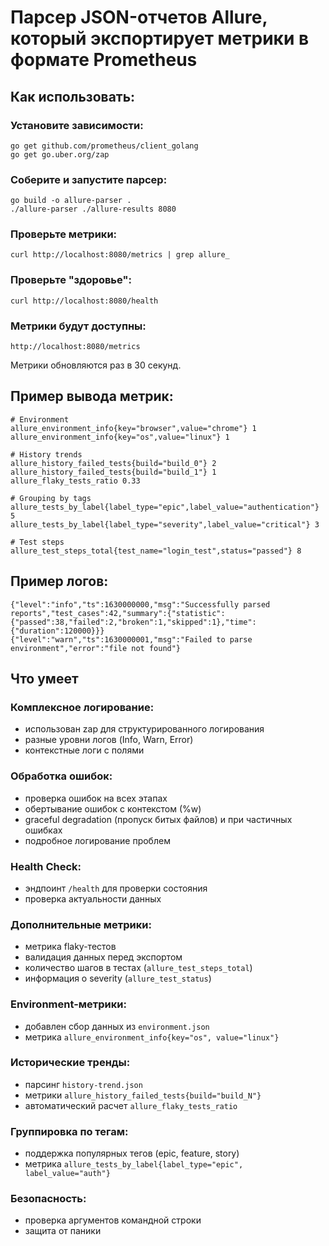 

# Парсер JSON-отчетов Allure, который экспортирует метрики в формате Prometheus

## Как использовать:
### Установите зависимости:

    go get github.com/prometheus/client_golang
    go get go.uber.org/zap

### Соберите и запустите парсер:

    go build -o allure-parser .
    ./allure-parser ./allure-results 8080

### Проверьте метрики:

    curl http://localhost:8080/metrics | grep allure_

### Проверьте "здоровье":

    curl http://localhost:8080/health

### Метрики будут доступны:

    http://localhost:8080/metrics

Метрики обновляются раз в 30 секунд.

## Пример вывода метрик:

    # Environment
    allure_environment_info{key="browser",value="chrome"} 1
    allure_environment_info{key="os",value="linux"} 1
    
    # History trends
    allure_history_failed_tests{build="build_0"} 2
    allure_history_failed_tests{build="build_1"} 1
    allure_flaky_tests_ratio 0.33
    
    # Grouping by tags
    allure_tests_by_label{label_type="epic",label_value="authentication"} 5
    allure_tests_by_label{label_type="severity",label_value="critical"} 3
    
    # Test steps
    allure_test_steps_total{test_name="login_test",status="passed"} 8

## Пример логов:

    {"level":"info","ts":1630000000,"msg":"Successfully parsed reports","test_cases":42,"summary":{"statistic":{"passed":38,"failed":2,"broken":1,"skipped":1},"time":{"duration":120000}}}
    {"level":"warn","ts":1630000001,"msg":"Failed to parse environment","error":"file not found"}

## Что умеет

### Комплексное логирование:

 - использован zap для структурированного логирования 
 - разные уровни логов (Info, Warn, Error)
 - контекстные логи с полями

### Обработка ошибок:

 - проверка ошибок на всех этапах 
 - обертывание ошибок с контекстом (%w)
 - graceful degradation (пропуск битых файлов) и при частичных ошибках
 - подробное логирование проблем

### Health Check:

 - эндпоинт `/health` для проверки состояния 
 - проверка актуальности данных

### Дополнительные метрики:

 - метрика flaky-тестов 
 - валидация данных перед экспортом
-   количество шагов в тестах (`allure_test_steps_total`)
-   информация о severity (`allure_test_status`)

### Environment-метрики:
    
-   добавлен сбор данных из  `environment.json`
-   метрика  `allure_environment_info{key="os", value="linux"}`

### Исторические тренды:
    
-   парсинг  `history-trend.json`
-   метрики  `allure_history_failed_tests{build="build_N"}`
-   автоматический расчет  `allure_flaky_tests_ratio`

### Группировка по тегам:
    
-   поддержка популярных тегов (epic, feature, story)
-   метрика  `allure_tests_by_label{label_type="epic", label_value="auth"}`

### Безопасность:

 - проверка аргументов командной строки
 - защита от паники
